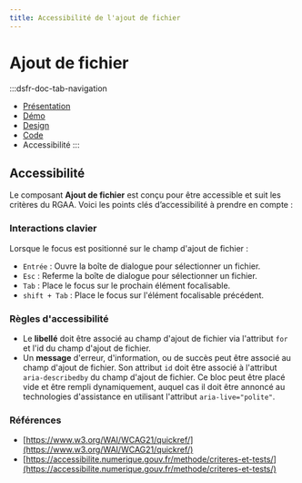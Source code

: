 ```yaml
---
title: Accessibilité de l'ajout de fichier
---
```


# Ajout de fichier

:::dsfr-doc-tab-navigation
- [Présentation](../index.md)
- [Démo](../demo/index.md)
- [Design](../design/index.md)
- [Code](../code/index.md)
- Accessibilité
:::

## Accessibilité

Le composant **Ajout de fichier** est conçu pour être accessible et suit les critères du RGAA. Voici les points clés d’accessibilité à prendre en compte :

### Interactions clavier

Lorsque le focus est positionné sur le champ d'ajout de fichier :

- `Entrée` : Ouvre la boîte de dialogue pour sélectionner un fichier.
- `Esc` : Referme la boîte de dialogue pour sélectionner un fichier.
- `Tab` : Place le focus sur le prochain élément focalisable.
- `shift + Tab` : Place le focus sur l'élément focalisable précédent.

### Règles d'accessibilité

- Le **libellé** doit être associé au champ d'ajout de fichier via l'attribut `for` et l'id du champ d'ajout de fichier.
- Un **message** d'erreur, d'information, ou de succès peut être associé au champ d'ajout de fichier. Son attribut `id` doit être associé à l'attribut `aria-describedby` du champ d'ajout de fichier. Ce bloc peut être placé vide et être rempli dynamiquement, auquel cas il doit être annoncé au technologies d'assistance en utilisant l'attribut `aria-live="polite"`.

### Références

- [https://www.w3.org/WAI/WCAG21/quickref/](https://www.w3.org/WAI/WCAG21/quickref/)
- [https://accessibilite.numerique.gouv.fr/methode/criteres-et-tests/](https://accessibilite.numerique.gouv.fr/methode/criteres-et-tests/)
